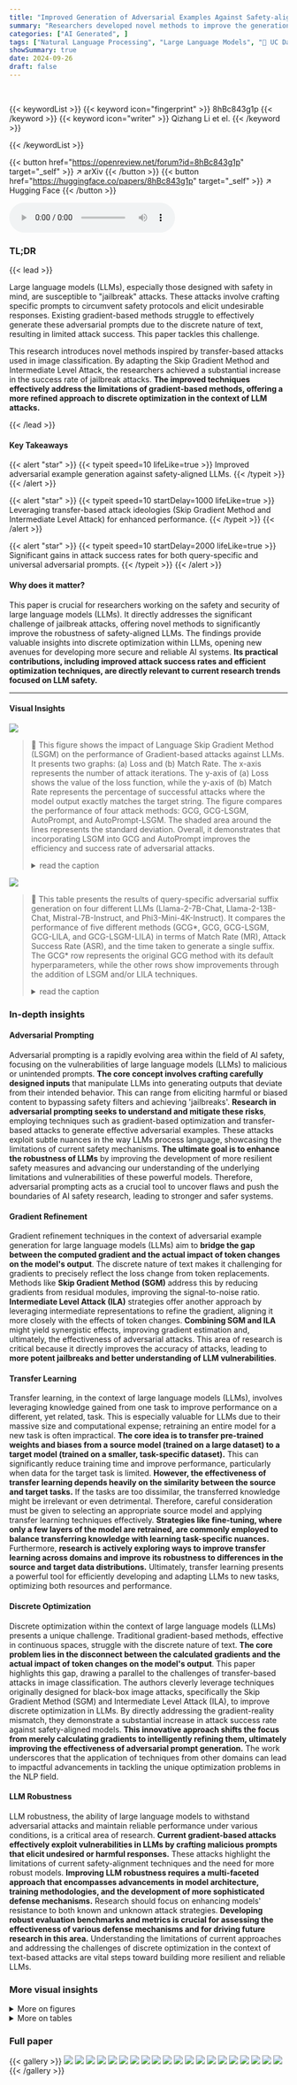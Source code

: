 ```yaml
---
title: "Improved Generation of Adversarial Examples Against Safety-aligned LLMs"
summary: "Researchers developed novel methods to improve the generation of adversarial examples against safety-aligned LLMs, achieving significantly higher attack success rates compared to existing techniques."
categories: ["AI Generated", ]
tags: ["Natural Language Processing", "Large Language Models", "🏢 UC Davis",]
showSummary: true
date: 2024-09-26
draft: false
---
```


<br>

{{< keywordList >}}
{{< keyword icon="fingerprint" >}} 8hBc843g1p {{< /keyword >}}
{{< keyword icon="writer" >}} Qizhang Li et el. {{< /keyword >}}
 
{{< /keywordList >}}

{{< button href="https://openreview.net/forum?id=8hBc843g1p" target="_self" >}}
↗ arXiv
{{< /button >}}
{{< button href="https://huggingface.co/papers/8hBc843g1p" target="_self" >}}
↗ Hugging Face
{{< /button >}}



<audio controls>
    <source src="https://ai-paper-reviewer.com/8hBc843g1p/podcast.wav" type="audio/wav">
    Your browser does not support the audio element.
</audio>


### TL;DR


{{< lead >}}

Large language models (LLMs), especially those designed with safety in mind, are susceptible to "jailbreak" attacks. These attacks involve crafting specific prompts to circumvent safety protocols and elicit undesirable responses.  Existing gradient-based methods struggle to effectively generate these adversarial prompts due to the discrete nature of text, resulting in limited attack success. This paper tackles this challenge.

This research introduces novel methods inspired by transfer-based attacks used in image classification.  By adapting the Skip Gradient Method and Intermediate Level Attack, the researchers achieved a substantial increase in the success rate of jailbreak attacks.  **The improved techniques effectively address the limitations of gradient-based methods, offering a more refined approach to discrete optimization in the context of LLM attacks.**

{{< /lead >}}


#### Key Takeaways

{{< alert "star" >}}
{{< typeit speed=10 lifeLike=true >}} Improved adversarial example generation against safety-aligned LLMs. {{< /typeit >}}
{{< /alert >}}

{{< alert "star" >}}
{{< typeit speed=10 startDelay=1000 lifeLike=true >}} Leveraging transfer-based attack ideologies (Skip Gradient Method and Intermediate Level Attack) for enhanced performance. {{< /typeit >}}
{{< /alert >}}

{{< alert "star" >}}
{{< typeit speed=10 startDelay=2000 lifeLike=true >}} Significant gains in attack success rates for both query-specific and universal adversarial prompts. {{< /typeit >}}
{{< /alert >}}

#### Why does it matter?
This paper is crucial for researchers working on the safety and security of large language models (LLMs).  It directly addresses the significant challenge of jailbreak attacks, offering novel methods to significantly improve the robustness of safety-aligned LLMs.  The findings provide valuable insights into discrete optimization within LLMs, opening new avenues for developing more secure and reliable AI systems.  **Its practical contributions, including improved attack success rates and efficient optimization techniques, are directly relevant to current research trends focused on LLM safety.**

------
#### Visual Insights



![](https://ai-paper-reviewer.com/8hBc843g1p/figures_3_1.jpg)

> 🔼 This figure shows the impact of Language Skip Gradient Method (LSGM) on the performance of Gradient-based attacks against LLMs.  It presents two graphs: (a) Loss and (b) Match Rate. The x-axis represents the number of attack iterations. The y-axis of (a) Loss shows the value of the loss function, while the y-axis of (b) Match Rate represents the percentage of successful attacks where the model output exactly matches the target string. The figure compares the performance of four attack methods: GCG, GCG-LSGM, AutoPrompt, and AutoPrompt-LSGM. The shaded area around the lines represents the standard deviation. Overall, it demonstrates that incorporating LSGM into GCG and AutoPrompt improves the efficiency and success rate of adversarial attacks.
> <details>
> <summary>read the caption</summary>
> Figure 2: How (a) the loss and (b) the match rate changes with attack iterations. The attacks are performed against Llama-2-7B-Chat model to generate query-specific adversarial suffixes on AdvBench. Best viewed in color.
> </details>





![](https://ai-paper-reviewer.com/8hBc843g1p/tables_8_1.jpg)

> 🔼 This table presents the results of query-specific adversarial suffix generation on four different LLMs (Llama-2-7B-Chat, Llama-2-13B-Chat, Mistral-7B-Instruct, and Phi3-Mini-4K-Instruct).  It compares the performance of five different methods (GCG*, GCG, GCG-LSGM, GCG-LILA, and GCG-LSGM-LILA) in terms of Match Rate (MR), Attack Success Rate (ASR), and the time taken to generate a single suffix.  The GCG* row represents the original GCG method with its default hyperparameters, while the other rows show improvements through the addition of LSGM and/or LILA techniques.
> <details>
> <summary>read the caption</summary>
> Table 1: Match rates, attack success rates, and time costs for generating query-specific adversarial suffixes on AdvBench are shown. The symbol * indicates the use of the default setting for GCG, i.e., using a Top-k of 256 and a candidate set size of 512. Time cost is derived by generating a single adversarial suffix on a single NVIDIA V100 32GB GPU.
> </details>





### In-depth insights


#### Adversarial Prompting
Adversarial prompting is a rapidly evolving area within the field of AI safety, focusing on the vulnerabilities of large language models (LLMs) to malicious or unintended prompts.  **The core concept involves crafting carefully designed inputs** that manipulate LLMs into generating outputs that deviate from their intended behavior. This can range from eliciting harmful or biased content to bypassing safety filters and achieving 'jailbreaks'.  **Research in adversarial prompting seeks to understand and mitigate these risks**, employing techniques such as gradient-based optimization and transfer-based attacks to generate effective adversarial examples.  These attacks exploit subtle nuances in the way LLMs process language, showcasing the limitations of current safety mechanisms.  **The ultimate goal is to enhance the robustness of LLMs** by improving the development of more resilient safety measures and advancing our understanding of the underlying limitations and vulnerabilities of these powerful models.  Therefore, adversarial prompting acts as a crucial tool to uncover flaws and push the boundaries of AI safety research, leading to stronger and safer systems.

#### Gradient Refinement
Gradient refinement techniques in the context of adversarial example generation for large language models (LLMs) aim to **bridge the gap between the computed gradient and the actual impact of token changes on the model's output**.  The discrete nature of text makes it challenging for gradients to precisely reflect the loss change from token replacements. Methods like **Skip Gradient Method (SGM)** address this by reducing gradients from residual modules, improving the signal-to-noise ratio.  **Intermediate Level Attack (ILA)** strategies offer another approach by leveraging intermediate representations to refine the gradient, aligning it more closely with the effects of token changes.  **Combining SGM and ILA** might yield synergistic effects, improving gradient estimation and, ultimately, the effectiveness of adversarial attacks. This area of research is critical because it directly improves the accuracy of attacks, leading to **more potent jailbreaks and better understanding of LLM vulnerabilities**.

#### Transfer Learning
Transfer learning, in the context of large language models (LLMs), involves leveraging knowledge gained from one task to improve performance on a different, yet related, task.  This is especially valuable for LLMs due to their massive size and computational expense; retraining an entire model for a new task is often impractical.  **The core idea is to transfer pre-trained weights and biases from a source model (trained on a large dataset) to a target model (trained on a smaller, task-specific dataset).** This can significantly reduce training time and improve performance, particularly when data for the target task is limited.  **However, the effectiveness of transfer learning depends heavily on the similarity between the source and target tasks.**  If the tasks are too dissimilar, the transferred knowledge might be irrelevant or even detrimental.  Therefore, careful consideration must be given to selecting an appropriate source model and applying transfer learning techniques effectively. **Strategies like fine-tuning, where only a few layers of the model are retrained, are commonly employed to balance transferring knowledge with learning task-specific nuances.**  Furthermore, **research is actively exploring ways to improve transfer learning across domains and improve its robustness to differences in the source and target data distributions.**  Ultimately, transfer learning presents a powerful tool for efficiently developing and adapting LLMs to new tasks, optimizing both resources and performance.

#### Discrete Optimization
Discrete optimization within the context of large language models (LLMs) presents a unique challenge.  Traditional gradient-based methods, effective in continuous spaces, struggle with the discrete nature of text.  **The core problem lies in the disconnect between the calculated gradients and the actual impact of token changes on the model's output**.  This paper highlights this gap, drawing a parallel to the challenges of transfer-based attacks in image classification. The authors cleverly leverage techniques originally designed for black-box image attacks, specifically the Skip Gradient Method (SGM) and Intermediate Level Attack (ILA), to improve discrete optimization in LLMs.  By directly addressing the gradient-reality mismatch, they demonstrate a substantial increase in attack success rate against safety-aligned models.  **This innovative approach shifts the focus from merely calculating gradients to intelligently refining them, ultimately improving the effectiveness of adversarial prompt generation.** The work underscores that the application of techniques from other domains can lead to impactful advancements in tackling the unique optimization problems in the NLP field.

#### LLM Robustness
LLM robustness, the ability of large language models to withstand adversarial attacks and maintain reliable performance under various conditions, is a critical area of research.  **Current gradient-based attacks effectively exploit vulnerabilities in LLMs by crafting malicious prompts that elicit undesired or harmful responses.**  These attacks highlight the limitations of current safety-alignment techniques and the need for more robust models.  **Improving LLM robustness requires a multi-faceted approach that encompasses advancements in model architecture, training methodologies, and the development of more sophisticated defense mechanisms.** Research should focus on enhancing models' resistance to both known and unknown attack strategies.  **Developing robust evaluation benchmarks and metrics is crucial for assessing the effectiveness of various defense mechanisms and for driving future research in this area.**  Understanding the limitations of current approaches and addressing the challenges of discrete optimization in the context of text-based attacks are vital steps toward building more resilient and reliable LLMs.


### More visual insights

<details>
<summary>More on figures
</summary>


![](https://ai-paper-reviewer.com/8hBc843g1p/figures_4_1.jpg)

> 🔼 This figure visualizes the cosine similarity between gradients from residual modules and skip connections within different residual blocks of a neural network.  The x-axis represents the residual block number, and the y-axis shows the cosine similarity.  The plot reveals a negative correlation in most blocks, indicating that gradients from residual modules and skip connections often pull in opposite directions during the optimization process. This negative correlation is a key observation that supports the effectiveness of the Language Skip Gradient Method (LSGM) technique presented in the paper.
> <details>
> <summary>read the caption</summary>
> Figure 3: The cosine similarities between the gradients from residual modules and the gradients from skip connections in different residual blocks.
> </details>



![](https://ai-paper-reviewer.com/8hBc843g1p/figures_4_2.jpg)

> 🔼 This figure shows a bar chart comparing the average effects of residual modules and skip connections on adversarial loss reduction across different residual blocks in a neural network.  The x-axis represents the m-th residual block, and the y-axis shows the effect on loss reduction. Each bar is split into two parts, representing the effect of the residual module (MLP/attention) and the skip connection, respectively.  The chart illustrates the relative contribution of each component to adversarial loss reduction within different layers of the network, highlighting the relative importance of skip connections in this process.
> <details>
> <summary>read the caption</summary>
> Figure 4: Comparing the average effects of residual modules and the average effects of skip connections on the change in adversarial loss varies with different residual blocks. Best viewed in color.
> </details>



![](https://ai-paper-reviewer.com/8hBc843g1p/figures_5_1.jpg)

> 🔼 This figure displays the Pearson's correlation coefficient (PCC) between the scalar projection of intermediate representations and the adversarial loss at different layers of the Llama-2-7B-Chat model.  (a) shows the PCCs for the entire intermediate representations, while (b) focuses on the PCCs for individual tokens in the mid-layer. The results help to evaluate the effectiveness of the Intermediate Level Attack (ILA) strategy in improving gradient-based adversarial prompt generation.
> <details>
> <summary>read the caption</summary>
> Figure 5: (a) The PCCs computed on the entire intermediate representations, i.e., PCC(hFVhL(x), L(x)) and PCC(hFvr, L(x)), at different layers of Llama-2-7B-Chat. (b) The PCCs computed on the o-th token intermediate representations, i.e., PCC(hr,o∇hr,,L(x), L(x)) and PCC(hour,o, L(x)), at the mid-layer of Llama-2-7B-Chat. Best viewed in color.
> </details>



![](https://ai-paper-reviewer.com/8hBc843g1p/figures_6_1.jpg)

> 🔼 This figure shows the results of the experiments for query-specific adversarial suffix generation against the Llama-2-7B-Chat model on AdvBench.  The left panel (a) displays the adversarial loss over the iterations of the attack, showing how the loss changes as the attacks progress for different methods (GCG, GCG-LILA, AutoPrompt, and AutoPrompt+LILA). The shaded areas represent the standard deviations. The right panel (b) illustrates the match rate (percentage of attacks achieving exact target string matches) over iterations, offering a comparison of attack success among the four methods. This visualization allows for an assessment of the effectiveness of the different attack methods, showing that both LILA and LSGM improve on the baseline methods.
> <details>
> <summary>read the caption</summary>
> Figure 7: How (a) the loss and (b) the match rate changes with attack iterations. The attacks are performed against Llama-2-7B-Chat model to generate query-specific adversarial suffixes on AdvBench. Best viewed in color.
> </details>



![](https://ai-paper-reviewer.com/8hBc843g1p/figures_12_1.jpg)

> 🔼 This figure presents the ablation study results for the two proposed methods: Language Skip Gradient Method (LSGM) and Language Intermediate Level Attack (LILA).  The left subfigure (a) shows how the match rate and attack success rate of GCG-LSGM vary with different values of γ (the decay factor used in LSGM to reduce gradients from residual modules). The right subfigure (b) shows the impact of different intermediate layers selected for applying LILA on GCG's performance.
> <details>
> <summary>read the caption</summary>
> Figure 8: How the match rate and attack success rate change with (a) the choice of γ for GCG-LSGM, (b) the choice of layer for GCG-LILA. Best viewed in color.
> </details>



</details>




<details>
<summary>More on tables
</summary>


![](https://ai-paper-reviewer.com/8hBc843g1p/tables_8_2.jpg)
> 🔼 This table presents the results of the universal adversarial suffix generation experiments.  It compares the attack success rates of the GCG method and the improved GCG-LSGM-ILA method on four different language models across two benchmarks, AdvBench and HarmBench.  The rates are given as average, worst, and best attack success rates across ten trials for each model and method.
> <details>
> <summary>read the caption</summary>
> Table 2: Attack success rates for generating universal adversarial suffixes on AdvBench and HarmBench. The average ASR (AASR), the worst ASR (WASR), and the best ASR (BASR) are obtained by performing each attack ten times.
> </details>

![](https://ai-paper-reviewer.com/8hBc843g1p/tables_8_3.jpg)
> 🔼 This table presents the results of transfer attacks against the GPT-3.5-Turbo model using adversarial suffixes generated by GCG and GCG-LSGM-LILA against Llama-2-7B-Chat.  It shows the average, worst, and best attack success rates (ASR) across ten runs for each method.  The purpose is to demonstrate the transferability of the generated adversarial examples.
> <details>
> <summary>read the caption</summary>
> Table 3: The performance of transfer attack against GPT-3.5-Turbo on AdvBench. The average ASR (AASR), the worst ASR (WASR), and the best ASR (BASR) are obtained by performing each attack ten times.
> </details>

</details>




### Full paper

{{< gallery >}}
<img src="https://ai-paper-reviewer.com/8hBc843g1p/1.png" class="grid-w50 md:grid-w33 xl:grid-w25" />
<img src="https://ai-paper-reviewer.com/8hBc843g1p/2.png" class="grid-w50 md:grid-w33 xl:grid-w25" />
<img src="https://ai-paper-reviewer.com/8hBc843g1p/3.png" class="grid-w50 md:grid-w33 xl:grid-w25" />
<img src="https://ai-paper-reviewer.com/8hBc843g1p/4.png" class="grid-w50 md:grid-w33 xl:grid-w25" />
<img src="https://ai-paper-reviewer.com/8hBc843g1p/5.png" class="grid-w50 md:grid-w33 xl:grid-w25" />
<img src="https://ai-paper-reviewer.com/8hBc843g1p/6.png" class="grid-w50 md:grid-w33 xl:grid-w25" />
<img src="https://ai-paper-reviewer.com/8hBc843g1p/7.png" class="grid-w50 md:grid-w33 xl:grid-w25" />
<img src="https://ai-paper-reviewer.com/8hBc843g1p/8.png" class="grid-w50 md:grid-w33 xl:grid-w25" />
<img src="https://ai-paper-reviewer.com/8hBc843g1p/9.png" class="grid-w50 md:grid-w33 xl:grid-w25" />
<img src="https://ai-paper-reviewer.com/8hBc843g1p/10.png" class="grid-w50 md:grid-w33 xl:grid-w25" />
<img src="https://ai-paper-reviewer.com/8hBc843g1p/11.png" class="grid-w50 md:grid-w33 xl:grid-w25" />
<img src="https://ai-paper-reviewer.com/8hBc843g1p/12.png" class="grid-w50 md:grid-w33 xl:grid-w25" />
<img src="https://ai-paper-reviewer.com/8hBc843g1p/13.png" class="grid-w50 md:grid-w33 xl:grid-w25" />
<img src="https://ai-paper-reviewer.com/8hBc843g1p/14.png" class="grid-w50 md:grid-w33 xl:grid-w25" />
<img src="https://ai-paper-reviewer.com/8hBc843g1p/15.png" class="grid-w50 md:grid-w33 xl:grid-w25" />
<img src="https://ai-paper-reviewer.com/8hBc843g1p/16.png" class="grid-w50 md:grid-w33 xl:grid-w25" />
<img src="https://ai-paper-reviewer.com/8hBc843g1p/17.png" class="grid-w50 md:grid-w33 xl:grid-w25" />
<img src="https://ai-paper-reviewer.com/8hBc843g1p/18.png" class="grid-w50 md:grid-w33 xl:grid-w25" />
<img src="https://ai-paper-reviewer.com/8hBc843g1p/19.png" class="grid-w50 md:grid-w33 xl:grid-w25" />
<img src="https://ai-paper-reviewer.com/8hBc843g1p/20.png" class="grid-w50 md:grid-w33 xl:grid-w25" />
{{< /gallery >}}
